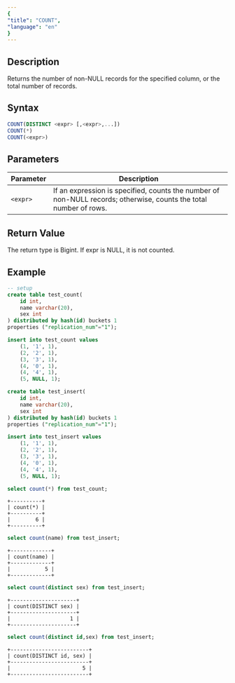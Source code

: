 ```yaml
---
{
"title": "COUNT",
"language": "en"
}
---
```


## Description

Returns the number of non-NULL records for the specified column, or the total number of records.

## Syntax

```sql
COUNT(DISTINCT <expr> [,<expr>,...])
COUNT(*)
COUNT(<expr>)
```

## Parameters

| Parameter | Description |
| -- | -- |
| `<expr>` | If an expression is specified, counts the number of non-NULL records; otherwise, counts the total number of rows. |

## Return Value

The return type is Bigint. If expr is NULL, it is not counted.

## Example

```sql
-- setup
create table test_count(
    id int,
    name varchar(20),
    sex int
) distributed by hash(id) buckets 1
properties ("replication_num"="1");

insert into test_count values
    (1, '1', 1),
    (2, '2', 1),
    (3, '3', 1),
    (4, '0', 1),
    (4, '4', 1),
    (5, NULL, 1);

create table test_insert(
    id int,
    name varchar(20),
    sex int
) distributed by hash(id) buckets 1
properties ("replication_num"="1");

insert into test_insert values
    (1, '1', 1),
    (2, '2', 1),
    (3, '3', 1),
    (4, '0', 1),
    (4, '4', 1),
    (5, NULL, 1);
```

```sql
select count(*) from test_count;
```

```text
+----------+
| count(*) |
+----------+
|        6 |
+----------+
```

```sql
select count(name) from test_insert;
```

```text
+-------------+
| count(name) |
+-------------+
|           5 |
+-------------+
```

```sql
select count(distinct sex) from test_insert;
```

```text
+---------------------+
| count(DISTINCT sex) |
+---------------------+
|                   1 |
+---------------------+
```

```sql
select count(distinct id,sex) from test_insert;
```

```text
+-------------------------+
| count(DISTINCT id, sex) |
+-------------------------+
|                       5 |
+-------------------------+
```
